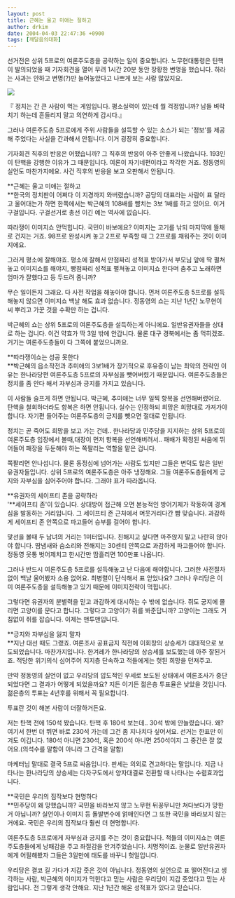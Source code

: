 ```yaml
---
layout: post
title: 근혜는 울고 미애는 절하고
author: drkim
date: 2004-04-03 22:47:36 +0900
tags: [깨달음의대화]
---
```

선거전은 상위 5프로의 여론주도층을 공략하는 일이 중요합니다. 노무현대통령은 탄핵이 발의되었을 때 기자회견을 열어 무려 1시간 20분 동안 장황한 변명을 했습니다. 하라는 사과는 안하고 변명(?)만 늘어놓았다고 나쁘게 보는 사람 많았지요. 


  ![](http://drkimz.com/technote/board/private/upimg/1081045285.jpg)


  『 정치는 간 큰 사람이 먹는 게임입니다. 평소실력이 있는데 뭘 걱정입니까? 남들 벼락치기 하는데 흔들리지 말고 의연하게 갑시다.』


그러나 여론주도층 5프로에게 주위 사람들을 설득할 수 있는 소스가 되는 '정보'를 제공해 주었다는 사실을 간과해서 안됩니다. 이거 굉장히 중요합니다. 

기자회견 직후의 반응은 어땠습니까? 그 직후의 반응이 아주 안좋게 나왔습니다. 193인이 탄핵을 강행한 이유가 그 때문입니다. 여론이 자기네편이라고 착각한 거죠. 정동영의 실언도 마찬가지에요. 사건 직후의 반응을 보고 오판해서 안됩니다. 

**근혜는 울고 미애는 절하고  
**한국의 정치판이 어쩌다 이 지경까지 와버렸습니까? 공당의 대표라는 사람이 표 달라고 울어대는가 하면 한쪽에서는 박근혜의 108배를 뺨치는 3보 1배를 하고 있어요. 이거 구걸입니다. 구걸선거로 총선 이긴 예는 역사에 없습니다. 

따라쟁이 이미지쇼 안먹힙니다. 국민이 바보에요? 이미지는 고기를 낚되 마지막에 뜰채로 건지는 거죠. 98프로 완성시켜 놓고 2프로 부족할 때 그 2프로를 채워주는 것이 이미지에요. 

그러게 평소에 잘해야죠. 평소에 잘해서 만점짜리 성적표 받아가서 부모님 앞에 딱 펼쳐놓고 이미지쇼를 해야지, 빵점짜리 성적표 펼쳐놓고 이미지쇼 한다며 춤추고 노래하면 엄마가 잘했다고 등 두드려 줍니까?

무슨 일이든지 그래요. 다 사전 작업을 해놓아야 합니다. 먼저 여론주도층 5프로를 설득해놓지 않으면 이미지쇼 백날 해도 효과 없습니다. 정동영의 쇼는 지난 1년간 노무현이 씨 뿌리고 가꾼 것을 수확만 하는 겁니다. 

박근혜의 쇼는 상위 5프로의 여론주도층을 설득하는게 아니에요. 일반유권자들을 상대로 하는 겁니다. 이건 약효가 딱 3일 밖에 안갑니다. 물론 대구 경북에서는 좀 먹히겠죠. 거기는 여론주도층들이 다 그쪽에 붙었으니까요. 

**따라쟁이쇼는 성공 못한다  
**박근혜의 읍소작전과 추미애의 3보1배가 장기적으로 후유증이 남는 최악의 전략인 이유는 한나라당편 여론주도층 5프로의 자부심을 뺏어버렸기 때문입니다. 여론주도층들은 정치를 좀 안다 해서 자부심과 긍지를 가지고 있습니다. 

이 사람들 슬프게 하면 안됩니다. 박근혜, 추미애는 너무 일찍 항복을 선언해버렸어요. 탄핵을 철회하더라도 항복은 하면 안됩니다. 실수는 인정하되 희망은 희망대로 가져가야 합니다. 자기편 들어주는 여론주도층의 긍지를 뺏으면 절대로 안됩니다. 

정치는 곧 죽어도 희망을 보고 가는 건데.. 한나라당과 민주당을 지지하는 상위 5프로의 여론주도층 입장에서 볼때,대장이 먼저 항복을 선언해버려서.. 패배가 확정된 싸움에 뛰어들어 패장을 두둔해야 하는 쪽팔리는 역할을 맡은 겁니다. 

쪽팔리면 안나섭니다. 물론 동정심에 넘어가는 사람도 있지만 그들은 변덕도 많은 일반 유권자들입니다. 상위 5프로의 여론주도층은 아주 냉정해요. 그들 여론주도층들에게 긍지와 자부심을 심어주어야 합니다. 그래야 표가 따라옵니다. 

**유권자의 세이프티 존을 공략하라  
'**세이프티 존'이 있습니다. 상대방이 접근해 오면 본능적인 방어기제가 작동하여 경계심을 발동하는 거리입니다. 그 세이프티 존 근처에서 머뭇거리다간 뺨 맞습니다. 과감하게 세이프티 존 안쪽으로 파고들어 승부를 걸어야 합니다. 

맟선을 볼때 두 남녀의 거리는 1미터입니다. 친해지고 싶다면 마주앉지 말고 나란히 앉아야 합니다. 땀냄새와 숨소리와 전해지는 30센티 안쪽으로 과감하게 파고들어야 합니다. 정동영 웃통 벗어제치고 한시간만 땀흘리면 100만표 나옵니다. 

그러나 반드시 여론주도층 5프로를 설득해놓고 난 다음에 해야합니다. 그러한 사전절차 없이 백날 울어봤자 소용 없어요. 최병렬이 단식해서 표 얻었나요? 그러나 우리당은 이미 여론주도층을 설득해놓고 있기 때문에 이미지전략이 먹힙니다. 

그렇다면 유권자의 분별력을 믿고 과감하게 대시하는 수 밖에 없습니다. 쥐도 궁지에 몰리면 고양이를 문다고 합니다. 그렇다고 고양이가 쥐를 봐준답니까? 고양이는 그래도 거침없이 쥐를 잡습니다. 이제는 맨투맨입니다. 

**긍지와 자부심을 잃지 말자  
**지난 대선 때도 그랬죠. 여론조사 공표금지 직전에 이회창의 상승세가 대대적으로 보도되었습니다. 마찬가지입니다. 한겨레가 한나라당의 상승세를 보도했는데 아주 잘된거죠. 적당한 위기의식 심어주어 지지층 단속하고 적들에게는 헛된 희망을 던져주고.

만약 정동영의 실언이 없고 우리당의 압도적인 우세로 보도된 상태에서 여론조사가 중단되었다면 그 결과가 어떻게 되었을까요? 지든 이기든 젊은층 투표율은 낮았을 것입니다. 젊은층의 투표는 4년후를 위해서 꼭 필요합니다. 

투표란 것이 해본 사람이 더잘하거든요. 

저는 탄핵 전에 150석 봤습니다. 탄핵 후 180석 보는데.. 30석 밖에 안늘렸습니다. 왜? 여기서 한번 더 뛰면 바로 230석 가는데 그건 좀 지나치다 싶어서요. 선거는 한표만 이겨도 이깁니다. 180석 아니면 230석, 혹은 200석 아니면 250석이지 그 중간은 잘 없어요.(의석수를 말함이 아니라 그 간격을 말함) 

마케터님 말대로 결국 5프로 싸움입니다. 판세는 의외로 견고하다는 말입니다. 지금 나타나는 한나라당의 상승세는 다자구도에서 양자대결로 전환할 때 나타나는 수렴효과입니다. 

**국민은 우리의 짐작보다 현명하다  
**민주당이 왜 망했습니까? 국민을 바라보지 않고 노무현 뒤꽁무니만 쳐다보다가 망한거 아닙니까? 실언이나 이미지 등 돌발변수에 얽매인다면 그 또한 국민을 바라보지 않는거에요. 국민은 우리의 짐작보다 훨씬 더 현명합니다. 

여론주도층 5프로에게 자부심과 긍지를 주는 것이 중요합니다. 적들의 이미지쇼는 여론주도층들에게 낭패감을 주고 좌절감을 안겨주었습니다. 치명적이죠. 눈물로 일반유권자에게 어필해봤자 그들은 3일만에 태도를 바꾸니 헛일입니다. 

우리당은 결코 길 가다가 지갑 줏은 것이 아닙니다. 정동영의 실언으로 표 떨어진다고 생각하는 사람, 박근혜의 이미지가 먹힌다고 믿는 사람은 우리당이 지갑 줏었다고 믿는 사람입니다. 전 그렇게 생각 안해요. 지난 1년간 해온 성적표가 있다고 믿습니다.